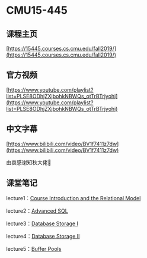 # CMU15-445

## 课程主页

[https://15445.courses.cs.cmu.edu/fall2019/](https://15445.courses.cs.cmu.edu/fall2019/)

## 官方视频

[https://www.youtube.com/playlist?list=PLSE8ODhjZXjbohkNBWQs_otTrBTrjyohi](https://www.youtube.com/playlist?list=PLSE8ODhjZXjbohkNBWQs_otTrBTrjyohi)

## 中文字幕

[https://www.bilibili.com/video/BV1f7411z7dw](https://www.bilibili.com/video/BV1f7411z7dw)

由衷感谢知秋大佬🙇‍

## 课堂笔记

lecture1：[Course Introduction and the Relational Model](/notes/数据库/15445/01)

lecture2：[Advanced SQL](/notes/数据库/15445/02)

lecture3：[Database Storage I](/notes/数据库/15445/03)

lecture4：[Database Storage II](/notes/数据库/15445/04)

lecture5：[Buffer Pools](/notes/数据库/15445/05)